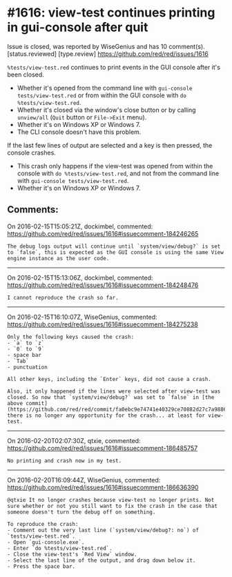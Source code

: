 
#1616: view-test continues printing in gui-console after quit
================================================================================
Issue is closed, was reported by WiseGenius and has 10 comment(s).
[status.reviewed] [type.review]
<https://github.com/red/red/issues/1616>

`%tests/view-test.red` continues to print events in the GUI console after it's been closed.
- Whether it's opened from the command line with `gui-console tests/view-test.red` or from within the GUI console with `do %tests/view-test.red`.
- Whether it's closed via the window's close button or by calling `unview/all` (`Quit` button or `File->Exit` menu).
- Whether it's on Windows XP or Windows 7.
- The CLI console doesn't have this problem.

If the last few lines of output are selected and a key is then pressed, the console crashes.
- This crash only happens if the view-test was opened from within the console with `do %tests/view-test.red`, and not from the command line with `gui-console tests/view-test.red`.
- Whether it's on Windows XP or Windows 7.



Comments:
--------------------------------------------------------------------------------

On 2016-02-15T15:05:21Z, dockimbel, commented:
<https://github.com/red/red/issues/1616#issuecomment-184246265>

    The debug logs output will continue until `system/view/debug?` is set to `false`, this is expected as the GUI console is using the same View engine instance as the user code.

--------------------------------------------------------------------------------

On 2016-02-15T15:13:06Z, dockimbel, commented:
<https://github.com/red/red/issues/1616#issuecomment-184248476>

    I cannot reproduce the crash so far.

--------------------------------------------------------------------------------

On 2016-02-15T16:10:07Z, WiseGenius, commented:
<https://github.com/red/red/issues/1616#issuecomment-184275238>

    Only the following keys caused the crash:
    - `a` to `z`
    - `0` to `9`
    - space bar
    - `Tab`
    - punctuation
    
    All other keys, including the `Enter` keys, did not cause a crash.
    
    Also, it only happened if the lines were selected after view-test was closed. So now that `system/view/debug?` was set to `false` in [the above commit](https://github.com/red/red/commit/fa0ebc9e74741e40329ce70882d27c7a9886f94e), there is no longer any opportunity for the crash... at least for view-test.

--------------------------------------------------------------------------------

On 2016-02-20T02:07:30Z, qtxie, commented:
<https://github.com/red/red/issues/1616#issuecomment-186485757>

    No printing and crash now in my test.

--------------------------------------------------------------------------------

On 2016-02-20T16:09:44Z, WiseGenius, commented:
<https://github.com/red/red/issues/1616#issuecomment-186636390>

    @qtxie It no longer crashes because view-test no longer prints. Not sure whether or not you still want to fix the crash in the case that someone doesn't turn the debug off on something.
    
    To reproduce the crash:
    - Comment out the very last line (`system/view/debug?: no`) of `tests/view-test.red`.
    - Open `gui-console.exe`.
    - Enter `do %tests/view-test.red`.
    - Close the view-test's `Red View` window.
    - Select the last line of the output, and drag down below it.
    - Press the space bar.

